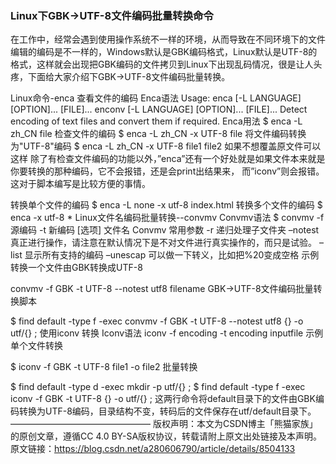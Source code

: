 ### Linux下GBK->UTF-8文件编码批量转换命令

在工作中，经常会遇到使用操作系统不一样的环境，从而导致在不同环境下的文件编辑的编码是不一样的，Windows默认是GBK编码格式，Linux默认是UTF-8的格式，这样就会出现把GBK编码的文件拷贝到Linux下出现乱码情况，很是让人头疼，下面给大家介绍下GBK->UTF-8文件编码批量转换。

Linux命令-enca 查看文件的编码
Enca语法
Usage:  enca [-L LANGUAGE] [OPTION]... [FILE]...
        enconv [-L LANGUAGE] [OPTION]... [FILE]...
        Detect encoding of text files and convert them if required.
Enca用法
$ enca -L zh_CN file 检查文件的编码
$ enca -L zh_CN -x UTF-8 file 将文件编码转换为"UTF-8"编码
$ enca -L zh_CN -x UTF-8 file1 file2 如果不想覆盖原文件可以这样
除了有检查文件编码的功能以外，”enca”还有一个好处就是如果文件本来就是你要转换的那种编码，它不会报错，还是会print出结果来， 而”iconv”则会报错。这对于脚本编写是比较方便的事情。

转换单个文件的编码
$ enca -L none -x utf-8  index.html
转换多个文件的编码
$ enca -x utf-8 *
Linux文件名编码批量转换--convmv
Convmv语法
$ convmv -f 源编码 -t 新编码 [选项] 文件名
Convmv 常用参数
-r 递归处理子文件夹
–notest 真正进行操作，请注意在默认情况下是不对文件进行真实操作的，而只是试验。
–list 显示所有支持的编码
–unescap 可以做一下转义，比如把%20变成空格
示例
转换一个文件由GBK转换成UTF-8

convmv -f GBK -t UTF-8 --notest utf8 filename
GBK->UTF-8文件编码批量转换脚本

$ find default -type f -exec convmv -f GBK -t UTF-8 --notest utf8 {} -o utf/{} \;
使用iconv 转换
Iconv语法
iconv -f encoding -t encoding inputfile
示例
单个文件转换

$ iconv -f GBK -t UTF-8 file1 -o file2
批量转换

$ find default -type d -exec mkdir -p utf/{} \;
$ find default -type f -exec iconv -f GBK -t UTF-8 {} -o utf/{} \;
这两行命令将default目录下的文件由GBK编码转换为UTF-8编码，目录结构不变，转码后的文件保存在utf/default目录下。
————————————————
版权声明：本文为CSDN博主「熊猫家族」的原创文章，遵循CC 4.0 BY-SA版权协议，转载请附上原文出处链接及本声明。
原文链接：https://blog.csdn.net/a280606790/article/details/8504133